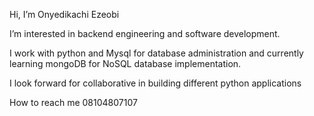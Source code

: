 Hi, I’m Onyedikachi Ezeobi

I’m interested in backend engineering and software development. 

I work with python and Mysql for database administration and currently learning mongoDB for NoSQL database implementation. 

I look forward for collaborative in building different python applications 

How to reach me 08104807107 

<!---
Onyedikachi-E/Onyedikachi-E is a ✨ special ✨ repository because its `README.md` (this file) appears on your GitHub profile.
You can click the Preview link to take a look at your changes.
--->
